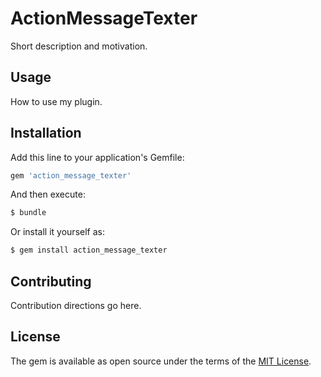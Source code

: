 # ActionMessageTexter
Short description and motivation.

## Usage
How to use my plugin.

## Installation
Add this line to your application's Gemfile:

```ruby
gem 'action_message_texter'
```

And then execute:
```bash
$ bundle
```

Or install it yourself as:
```bash
$ gem install action_message_texter
```

## Contributing
Contribution directions go here.

## License
The gem is available as open source under the terms of the [MIT License](https://opensource.org/licenses/MIT).

